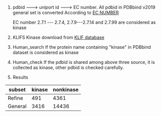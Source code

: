 1. pdbid ---> uniport id ---> EC number. 
    All pdbid in PDBbind v2019 general set is converted
    According to [EC NUMBER](https://en.wikipedia.org/wiki/List_of_EC_numbers_(EC_2))
    
    EC number 2.7.1 --- 2.7.4, 2.7.9---2.7.14 and 2.7.99 are considered as kinase

2. KLIFS
    Kinase download from [KLIF database](https://klifs.net/)

3. Human_search
    If the protein name containing "kinase" in PDBbind dataset is considered as kinase

4. Human_check
    If the pdbid is shared among above three source, it is collected as kinase, other pdbid is checked carefully.

5. Results

|subset|kinase|nonkinase|
|---|---|---|
|Refine|491|4361|
|General|3416|14436|
